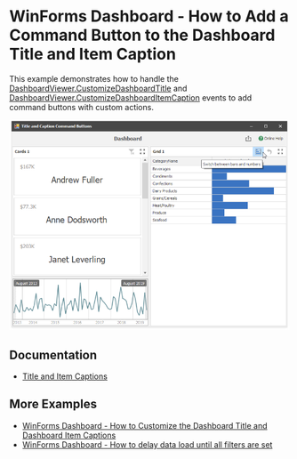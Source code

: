 # WinForms Dashboard - How to Add a Command Button to the Dashboard Title and Item Caption

This example demonstrates how to handle the [DashboardViewer.CustomizeDashboardTitle](https://docs.devexpress.com/Dashboard/DevExpress.DashboardWin.DashboardViewer.CustomizeDashboardTitle)  and [DashboardViewer.CustomizeDashboardItemCaption](https://docs.devexpress.com/Dashboard/DevExpress.DashboardWin.DashboardViewer.CustomizeDashboardItemCaption) events to add command buttons with custom actions.

![screenshot](/images/screenshot.png)

## Documentation

- [Title and Item Captions](https://docs.devexpress.com/Dashboard/401132/winforms-dashboard/winforms-viewer/title-and-item-captions)

## More Examples

* [WinForms Dashboard - How to Customize the Dashboard Title and Dashboard Item Captions](https://github.com/DevExpress-Examples/winforms-dashboard-how-to-customize-the-dashboard-title-and-dashboard-item-captions-t630210)
* [WinForms Dashboard - How to delay data load until all filters are set](https://www.devexpress.com/Support/Center/p/T629796)
